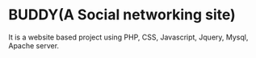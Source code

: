 # BUDDY(A Social networking site)
It is a website based project using PHP, CSS, Javascript, Jquery, Mysql, Apache server.
